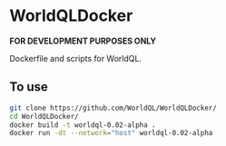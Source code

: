 # WorldQLDocker
**FOR DEVELOPMENT PURPOSES ONLY**

Dockerfile and scripts for WorldQL.

## To use

```bash
git clone https://github.com/WorldQL/WorldQLDocker/
cd WorldQLDocker/
docker build -t worldql-0.02-alpha .
docker run -dt --network="host" worldql-0.02-alpha
```

